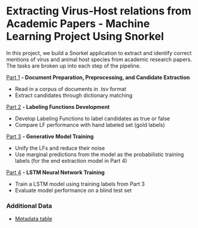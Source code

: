 # Extracting Virus-Host relations from Academic Papers - Machine Learning Project Using Snorkel

In this project, we build a Snorkel application to extract and identify correct mentions of virus and animal host species from academic research papers. The tasks are broken up into each step of the pipeline. 

[Part 1](snorkel_part_1.ipynb)
**- Document Preparation, Preprocessing, and Candidate Extraction**
- Read in a corpus of documents in .tsv format
- Extract candidates through dictionary matching

[Part 2](snorkel_part_2.ipynb)
**- Labeling Functions Development**
- Develop Labeling Functions to label candidates as true or false
- Compare LF performance with hand labeled set (gold labels)

[Part 3](snorkel_part_3.ipynb)
**- Generative Model Training**
- Unify the LFs and reduce their noise
- Use marginal predictions from the model as the probabilistic training labels (for the end extraction model in Part 4)

[Part 4](snorkel_part_4.ipynb)
**- LSTM Neural Network Training**
- Train a LSTM model using training labels from Part 3
- Evaluate model performance on a blind test set

### Additional Data
- [Metadata table](https://github.com/EricaXia/snorkel/blob/master/metadata.tsv) 


